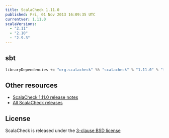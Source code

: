 ```yaml
---
title: ScalaCheck 1.11.0
published: Fri, 01 Nov 2013 16:09:35 UTC
currentver: 1.11.0
scalaVersions:
  - "2.11"
  - "2.10"
  - "2.9.3"
---
```

## sbt

```scala
libraryDependencies += "org.scalacheck" %% "scalacheck" % "1.11.0" % "test"
```

## Other resources

- [ScalaCheck 1.11.0 release notes](https://github.com/typelevel/scalacheck/tree/1.11.0/RELEASE)
- [All ScalaCheck releases](../releases.html)

## License

ScalaCheck is released under the [3-clause BSD license](https://github.com/typelevel/scalacheck/tree/1.11.0/LICENSE)
